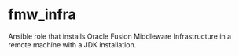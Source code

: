 # fmw_infra
Ansible role that installs Oracle Fusion Middleware Infrastructure in a remote machine with a JDK installation.

